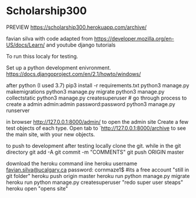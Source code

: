# Scholarship300

PREVIEW https://scholarship300.herokuapp.com/archive/

favian silva
with code adapted from https://developer.mozilla.org/en-US/docs/Learn/ and youtube django tutorials


To run thiss localy for testing.

Set up a python development enivronment.
https://docs.djangoproject.com/en/2.1/howto/windows/

after python (I used 3.7)
pip3 install -r requirements.txt
python3 manage.py makemigrations
python3 manage.py migrate
python3 manage.py collectstatic
python3 manage.py createsuperuser # go through process to create a admin admin:admin password:password
python3 manage.py runserver

in browser http://127.0.0.1:8000/admin/ to open the admin site
Create a few test objects of each type.
Open tab to `http://127.0.0.1:8000/archive to see the main site, with your new objects.

to push to development after testing locally
clone the git.
while in the git directory
git add -A
git commit -m "COMMENTS"
git push ORIGIN master

download the heroku command iine
heroku username favian.silva@ucalgary.ca
password: cornmaze1$ #its a free account
 "still in git folder"
heroku push origin master
heroku run python manage.py migrate
heroku run python manage.py createsuperuser
"redo super user steaps"
heroku open
"opens site"
